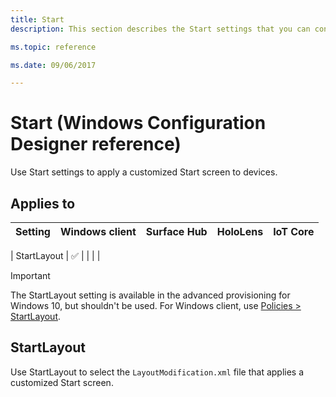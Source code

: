 ```yaml
---
title: Start
description: This section describes the Start settings that you can configure in provisioning packages for Windows 10 using Windows Configuration Designer. 

ms.topic: reference

ms.date: 09/06/2017 

--- 
```


# Start (Windows Configuration Designer reference) 

Use Start settings to apply a customized Start screen to devices. 

## Applies to 

| Setting   | Windows client | Surface Hub | HoloLens | IoT Core |
| --- | :---: | :---: | :---: | :---: | 

| StartLayout | ✅  | |  |  | 

>[!IMPORTANT]
>The StartLayout setting is available in the advanced provisioning for Windows 10, but shouldn't be used. For Windows client, use [Policies > StartLayout](wcd-policies.md#start). 

## StartLayout 

Use StartLayout to select the `LayoutModification.xml` file that applies a customized Start screen. 

